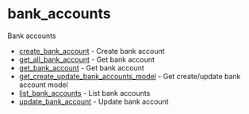 # bank_accounts

Bank accounts


* [create_bank_account](createbankaccount.md) - Create bank account
* [get_all_bank_account](getallbankaccount.md) - Get bank account
* [get_bank_account](getbankaccount.md) - Get bank account
* [get_create_update_bank_accounts_model](getcreateupdatebankaccountsmodel.md) - Get create/update bank account model
* [list_bank_accounts](listbankaccounts.md) - List bank accounts
* [update_bank_account](updatebankaccount.md) - Update bank account